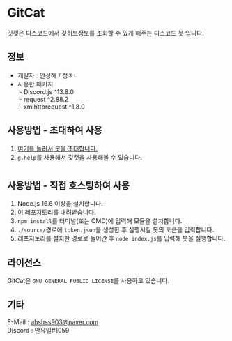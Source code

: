 # GitCat
깃캣은 디스코드에서 깃허브정보를 조회할 수 있게 해주는 디스코드 봇 입니다.

## 정보
- 개발자 : 안성해 / 정ㅈㄴ
- 사용한 패키지  
└ Discord.js ^13.8.0   
└ request ^2.88.2  
└ xmlhttprequest ^1.8.0
## 사용방법 - 초대하여 사용

1. [여기를 눌러서 봇을 초대합니다.](https://discord.com/api/oauth2/authorize?client_id=984409107098394685&permissions=387136&scope=bot)
2. ``g.help``를 사용해서 깃캣을 사용해볼 수 있습니다.
#
## 사용방법 - 직접 호스팅하여 사용

1. Node.js 16.6 이상을 설치합니다.
2. 이 레포지토리를 내려받습니다.
3. ``npm install``를 터미널(또는 CMD)에 입력해 모듈을 설치합니다.
4. ``./source/``경로에 ``token.json``을 생성한 후 실행시킬 봇의 토큰을 입력합니다.
5. 레포지토리를 설치한 경로로 들어간 후 ``node index.js``를 입력해 봇을 실행합니다.

## 라이선스

GitCat은 ``GNU GENERAL PUBLIC LICENSE``를 사용하고 있습니다.

## 기타

E-Mail : ahshss903@naver.com  
Discord : 안유일#1059

